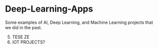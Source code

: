 # Deep-Learning-Apps
Some examples of AI, Deep Learning, and Machine Learning projects that we did in the past.

5. TESE ZE
6. IOT PROJECTS?
